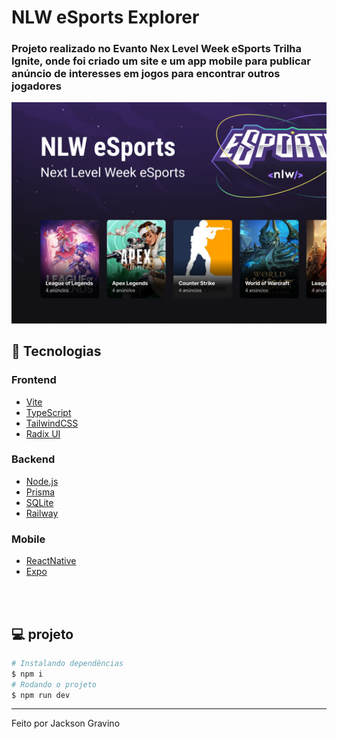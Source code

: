 # NLW eSports Explorer

<h3>Projeto realizado no Evanto Nex Level Week eSports Trilha Ignite, onde foi criado um site e um app mobile para publicar anúncio de interesses em jogos para encontrar outros jogadores</h3>

<img src="Capa.png">

</br>

## 🚀 Tecnologias

### Frontend

- [Vite](https://vitejs.dev/)
- [TypeScript](https://www.typescriptlang.org/)
- [TailwindCSS](https://tailwindcss.com/)
- [Radix UI](https://www.radix-ui.com/)

### Backend

- [Node.js](https://nodejs.org/en/)
- [Prisma](https://www.prisma.io/)
- [SQLite](https://www.sqlite.org/index.html)
- [Railway](https://railway.app/)

### Mobile

- [ReactNative](https://nodejs.org/en/)
- [Expo](https://nodejs.org/en/)

</br>
</br>

## 💻 projeto

```bash
# Instalando dependências
$ npm i
# Rodando o projeto
$ npm run dev
```

---

Feito por Jackson Gravino
